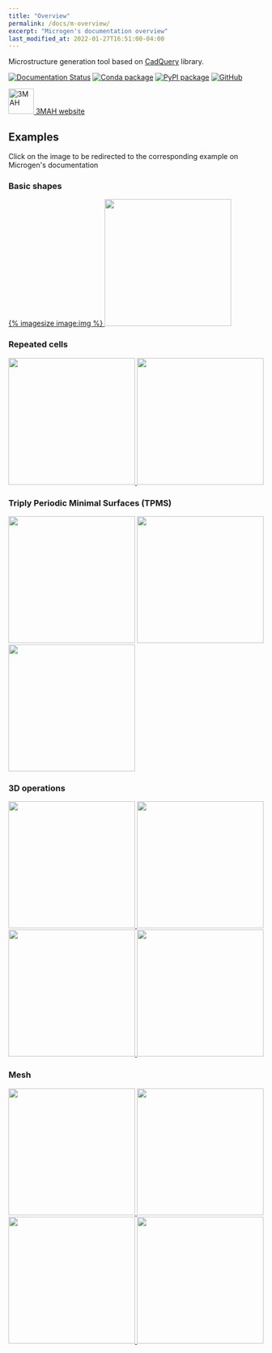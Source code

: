 ```yaml
---
title: "Overview"
permalink: /docs/m-overview/
excerpt: "Microgen's documentation overview"
last_modified_at: 2022-01-27T16:51:00-04:00
---
```



Microstructure generation tool based on [CadQuery](https://cadquery.readthedocs.io/en/latest/) library.


[![Documentation Status](https://readthedocs.org/projects/microgen/badge/?version=latest)](https://microgen.readthedocs.io/en/latest/?badge=latest)
[![Conda package](https://anaconda.org/set3mah/microgen/badges/installer/conda.svg)](https://conda.anaconda.org/set3mah/)
[![PyPI package](https://badge.fury.io/py/microgen.svg)](https://pypi.org/project/microgen/1.0/)
[![GitHub](https://badgen.net/badge/icon/github?icon=github&label)](https://github.com/3MAH/microgen)

<a href="https://3mah.github.io"> <img alt="3MAH" src="https://3mah.github.io/assets/images/logo_3mah/3mah_logo_vsmall.png" width="50" > 3MAH website </a>




## Examples
Click on the image to be redirected to the corresponding example on Microgen's documentation

### Basic shapes
<a href="https://microgen.readthedocs.io/en/latest/basic_shapes.html#basic-shapes"> 
    {% imagesize image:img %}
    <img src="https://raw.githubusercontent.com/3MAH/microgen/main/docs/_static/shapes.png" height="250">
</a>

### Repeated cells

<a href="https://microgen.readthedocs.io/en/latest/repeated_cells.html#octet-truss"> 
    <img src="https://raw.githubusercontent.com/3MAH/microgen/main/docs/_static/octettruss.png" height="250">
</a>

<a href="https://microgen.readthedocs.io/en/latest/repeated_cells.html#honeycomb"> 
    <img src="https://raw.githubusercontent.com/3MAH/microgen/main/docs/_static/honeycomb.png" height="250">
</a>

### Triply Periodic Minimal Surfaces (TPMS)
<a href="https://microgen.readthedocs.io/en/latest/tpms.html#tpms-available">
    <img src="https://raw.githubusercontent.com/3MAH/microgen/main/docs/_static/tpms.png" height="250"></a>
<a href="https://microgen.readthedocs.io/en/latest/tpms.html#spherical-gyroid">
    <img src="https://raw.githubusercontent.com/3MAH/microgen/main/docs/_static/tpms_sphere.png" height="250">
</a>
<a href="https://microgen.readthedocs.io/en/latest/tpms.html#shell">
    <img src="https://raw.githubusercontent.com/3MAH/microgen/main/docs/_static/tpms_shell.png" height="250">
</a>

### 3D operations
<a href="https://microgen.readthedocs.io/en/latest/3d_operations.html#repeating-unit-geometry">
    <img src="https://raw.githubusercontent.com/3MAH/microgen/main/docs/_static/repeatedGyroid.png" height="250">
</a>
<a href="https://microgen.readthedocs.io/en/latest/3d_operations.html#raster-ellipsoid">
    <img src="https://raw.githubusercontent.com/3MAH/microgen/main/docs/_static/raster.png" height="250">
</a>
<a href="https://microgen.readthedocs.io/en/latest/3d_operations.html#voronoi">
    <img src="https://raw.githubusercontent.com/3MAH/microgen/main/docs/_static/Voronoi.png" height="250">
</a>
<a href="https://microgen.readthedocs.io/en/latest/3d_operations.html#voronoi-gyroid">
    <img src="https://raw.githubusercontent.com/3MAH/microgen/main/docs/_static/voronoi_gyroid.png" height="250">
</a>

### Mesh
<a href="https://microgen.readthedocs.io/en/latest/mesh.html#id1">
    <img src="https://raw.githubusercontent.com/3MAH/microgen/main/docs/_static/Mesh.png" height="250">
</a>
<a href="https://microgen.readthedocs.io/en/latest/mesh.html#periodic-mesh">
    <img src="https://raw.githubusercontent.com/3MAH/microgen/main/docs/_static/meshPeriodic.png" height="250">
</a>
<a href="https://microgen.readthedocs.io/en/latest/mesh.html#mmg">
    <img src="https://raw.githubusercontent.com/3MAH/microgen/main/docs/_static/mmg.png" height="250">
</a>
<a href="https://microgen.readthedocs.io/en/latest/mesh.html#mmg-voronoi">
    <img src="https://raw.githubusercontent.com/3MAH/microgen/main/docs/_static/mmg-voro.png" height="250">
</a>